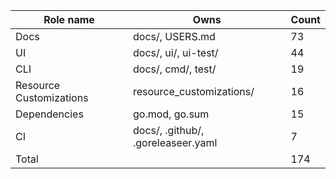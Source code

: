 | Role name | Owns | Count |
| --------- | ---- | ----- |
| Docs | docs/, USERS.md | 73 |
| UI | docs/, ui/, ui-test/ | 44 |
| CLI | docs/, cmd/, test/ | 19 |
| Resource Customizations | resource_customizations/ | 16 |
| Dependencies | go.mod, go.sum | 15 |
| CI | docs/, .github/, .goreleaseer.yaml | 7 |
| Total | | 174 |
